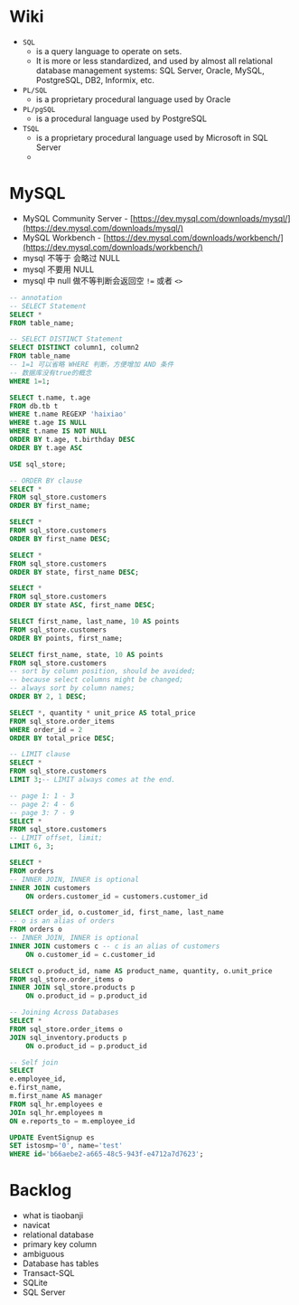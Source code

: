 # Wiki

- `SQL`
    - is a query language to operate on sets.
    - It is more or less standardized, and used by almost all relational database management systems: SQL Server, Oracle, MySQL, PostgreSQL, DB2, Informix, etc.
- `PL/SQL`
    - is a proprietary procedural language used by Oracle
- `PL/pgSQL`
    - is a procedural language used by PostgreSQL
- `TSQL`
    - is a proprietary procedural language used by Microsoft in SQL Server
    - 

# MySQL

- MySQL Community Server - [https://dev.mysql.com/downloads/mysql/](https://dev.mysql.com/downloads/mysql/)
- MySQL Workbench - [https://dev.mysql.com/downloads/workbench/](https://dev.mysql.com/downloads/workbench/)
- mysql 不等于 会略过 NULL
- mysql 不要用 NULL
- mysql 中 null 做不等判断会返回空 `!=` 或者 `<>`

```sql
-- annotation
-- SELECT Statement
SELECT *
FROM table_name;

-- SELECT DISTINCT Statement
SELECT DISTINCT column1, column2
FROM table_name
-- 1=1 可以省略 WHERE 判断，方便增加 AND 条件
-- 数据库没有true的概念
WHERE 1=1;

SELECT t.name, t.age
FROM db.tb t
WHERE t.name REGEXP 'haixiao'
WHERE t.age IS NULL
WHERE t.name IS NOT NULL
ORDER BY t.age, t.birthday DESC
ORDER BY t.age ASC

```

```sql
USE sql_store;

-- ORDER BY clause
SELECT *
FROM sql_store.customers
ORDER BY first_name;

SELECT *
FROM sql_store.customers
ORDER BY first_name DESC;

SELECT *
FROM sql_store.customers
ORDER BY state, first_name DESC;

SELECT *
FROM sql_store.customers
ORDER BY state ASC, first_name DESC;

SELECT first_name, last_name, 10 AS points
FROM sql_store.customers
ORDER BY points, first_name;

SELECT first_name, state, 10 AS points
FROM sql_store.customers
-- sort by column position, should be avoided;
-- because select columns might be changed;
-- always sort by column names;
ORDER BY 2, 1 DESC;

SELECT *, quantity * unit_price AS total_price
FROM sql_store.order_items
WHERE order_id = 2
ORDER BY total_price DESC;

-- LIMIT clause
SELECT *
FROM sql_store.customers
LIMIT 3;-- LIMIT always comes at the end.

-- page 1: 1 - 3
-- page 2: 4 - 6
-- page 3: 7 - 9
SELECT *
FROM sql_store.customers
-- LIMIT offset, limit;
LIMIT 6, 3;

```

```sql
SELECT *
FROM orders
-- INNER JOIN, INNER is optional
INNER JOIN customers 
	ON orders.customer_id = customers.customer_id

SELECT order_id, o.customer_id, first_name, last_name
-- o is an alias of orders
FROM orders o
-- INNER JOIN, INNER is optional
INNER JOIN customers c -- c is an alias of customers
	ON o.customer_id = c.customer_id

SELECT o.product_id, name AS product_name, quantity, o.unit_price
FROM sql_store.order_items o
INNER JOIN sql_store.products p
	ON o.product_id = p.product_id

-- Joining Across Databases
SELECT * 
FROM sql_store.order_items o
JOIN sql_inventory.products p
	ON o.product_id = p.product_id

-- Self join
SELECT 
e.employee_id,
e.first_name,
m.first_name AS manager
FROM sql_hr.employees e
JOIn sql_hr.employees m
ON e.reports_to = m.employee_id
```

```sql
UPDATE EventSignup es
SET istosmp='0', name='test'
WHERE id='b66aebe2-a665-48c5-943f-e4712a7d7623';
```

# Backlog

- what is tiaobanji
- navicat
- relational database
- primary key column
- ambiguous
- Database has tables
- Transact-SQL
- SQLite
- SQL Server
